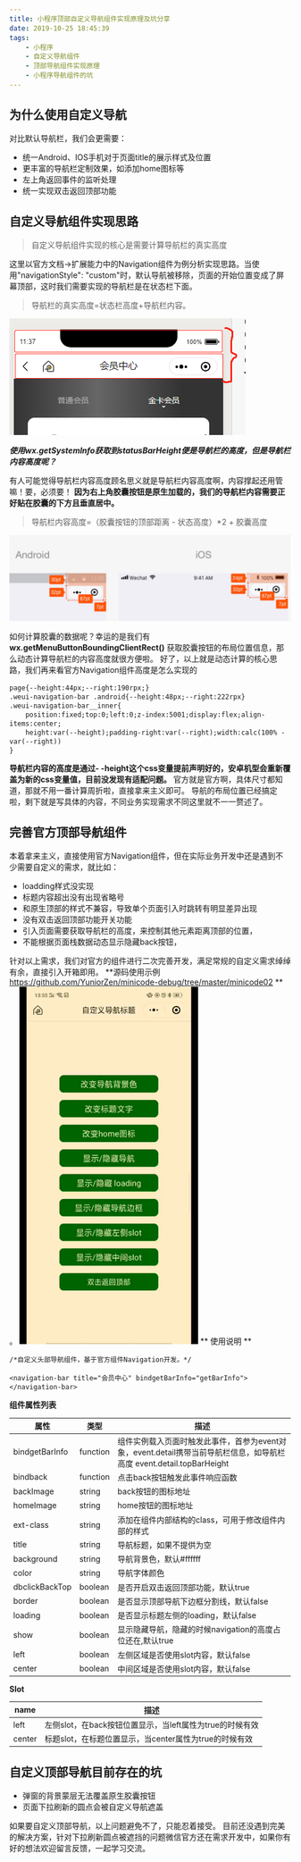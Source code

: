 ```yaml
---
title: 小程序顶部自定义导航组件实现原理及坑分享
date: 2019-10-25 18:45:39
tags:
	- 小程序
	- 自定义导航组件
	- 顶部导航组件实现原理
	- 小程序导航组件的坑
---
```



## 为什么使用自定义导航
对比默认导航栏，我们会更需要：
- 统一Android、IOS手机对于页面title的展示样式及位置
- 更丰富的导航栏定制效果，如添加home图标等
- 左上角返回事件的监听处理
- 统一实现双击返回顶部功能

## 自定义导航组件实现思路
> 自定义导航组件实现的核心是需要计算导航栏的真实高度

这里以官方文档->扩展能力中的Navigation组件为例分析实现思路。当使用"navigationStyle": "custom"时，默认导航被移除，页面的开始位置变成了屏幕顶部，这时我们需要实现的导航栏是在状态栏下面。
> 导航栏的真实高度=状态栏高度+导航栏内容。

![状态栏+导航栏内容图](/assets/image/status-bar-2019-10-23.png)

***使用wx.getSystemInfo获取到statusBarHeight便是导航栏的高度，但是导航栏内容高度呢？***

有人可能觉得导航栏内容高度顾名思义就是导航栏内容高度啊，内容撑起还用管嘛！要，必须要！
**因为右上角胶囊按钮是原生加载的，我们的导航栏内容需要正好贴在胶囊的下方且垂直居中。**
> 导航栏内容高度=（胶囊按钮的顶部距离 - 状态高度）*2 + 胶囊高度

![状态栏+导航栏内容+胶囊图](/assets/image/ios-android-status-bar-2019-10-23.png)

如何计算胶囊的数据呢？幸运的是我们有 **wx.getMenuButtonBoundingClientRect()** 获取胶囊按钮的布局位置信息，那么动态计算导航栏的内容高度就很方便啦。
好了，以上就是动态计算的核心思路，我们再来看官方Navigation组件高度是怎么实现的
```
page{--height:44px;--right:190rpx;}
.weui-navigation-bar .android{--height:48px;--right:222rpx}
.weui-navigation-bar__inner{
	position:fixed;top:0;left:0;z-index:5001;display:flex;align-items:center;
	height:var(--height);padding-right:var(--right);width:calc(100% - var(--right))
}
```
**导航栏内容的高度是通过- -height这个css变量提前声明好的，安卓机型会重新覆盖为新的css变量值，目前没发现有适配问题。**
官方就是官方啊，具体尺寸都知道，那就不用一番计算周折啦，直接拿来主义即可。
导航的布局位置已经搞定啦，剩下就是写具体的内容，不同业务实现需求不同这里就不一一赘述了。


## 完善官方顶部导航组件
本着拿来主义，直接使用官方Navigation组件，但在实际业务开发中还是遇到不少需要自定义的需求，就比如：
- loadding样式没实现
- 标题内容超出没有出现省略号
- 和原生顶部的样式不兼容，导致单个页面引入时跳转有明显差异出现
- 没有双击返回顶部功能开关功能
- 引入页面需要获取导航栏的高度，来控制其他元素距离顶部的位置，
- 不能根据页面栈数据动态显示隐藏back按钮，


针对以上需求，我们对官方的组件进行二次完善开发，满足常规的自定义需求绰绰有余，直接引入开箱即用。
**源码使用示例 https://github.com/YuniorZen/minicode-debug/tree/master/minicode02 **
。
![顶部导航示例](/assets/image/navigation-video-2019-10-25.gif)
** 使用说明 **
```
/*自定义头部导航组件，基于官方组件Navigation开发。*/

<navigation-bar title="会员中心" bindgetBarInfo="getBarInfo"></navigation-bar>
```
**组件属性列表**

| 属性   			| 类型 			| 描述                                                         	|
| ------ 			| -----			| ------------------------------------------------------------ 	|
| bindgetBarInfo   	| function		| 组件实例载入页面时触发此事件，首参为event对象，event.detail携带当前导航栏信息，如导航栏高度 event.detail.topBarHeight	   |
| bindback 			| function		| 点击back按钮触发此事件响应函数       							|
| backImage 		| string		| back按钮的图标地址       										|
| homeImage 		| string		| home按钮的图标地址  
| ext-class 		| string		| 添加在组件内部结构的class，可用于修改组件内部的样式       	|
| title 			| string		| 导航标题，如果不提供为空       								|
| background 		| string		| 导航背景色，默认#ffffff       								|
| color 			| string		| 导航字体颜色       											|
| dbclickBackTop 	| boolean		| 是否开启双击返回顶部功能，默认true       						|
| border		 	| boolean		| 是否显示顶部导航下边框分割线，默认false    					|
| loading		 	| boolean		| 是否显示标题左侧的loading，默认false       					|
| show			 	| boolean		| 显示隐藏导航，隐藏的时候navigation的高度占位还在,默认true     |
| left 				| boolean		| 左侧区域是否使用slot内容，默认false      						|
| center 			| boolean		| 中间区域是否使用slot内容，默认false      						|

**Slot**

| name   | 描述                                                         |
| ------ | ------------------------------------------------------------ |
| left   | 左侧slot，在back按钮位置显示，当left属性为true的时候有效 	|
| center | 标题slot，在标题位置显示，当center属性为true的时候有效       |

## 自定义顶部导航目前存在的坑
- 弹窗的背景蒙层无法覆盖原生胶囊按钮
- 页面下拉刷新的圆点会被自定义导航遮盖

如果要自定义顶部导航，以上问题避免不了，只能忍着接受。
目前还没遇到完美的解决方案，针对下拉刷新圆点被遮挡的问题微信官方还在需求开发中，如果你有好的想法欢迎留言反馈，一起学习交流。



